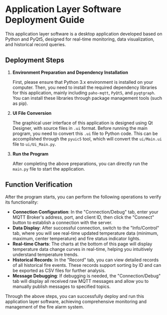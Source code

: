 # Application Layer Software Deployment Guide

This application layer software is a desktop application developed based on Python and PyQt5, designed for real-time monitoring, data visualization, and historical record queries.

## Deployment Steps

1.  **Environment Preparation and Dependency Installation**

    First, please ensure that Python 3.x environment is installed on your computer. Then, you need to install the required dependency libraries for this application, mainly including `paho-mqtt`, `PyQt5`, and `pyqtgraph`. You can install these libraries through package management tools (such as pip).

2.  **UI File Conversion**

    The graphical user interface of this application is designed using Qt Designer, with source files in `.ui` format. Before running the main program, you need to convert this `.ui` file to Python code. This can be accomplished through the `pyuic5` tool, which will convert the `ui/Main.ui` file to `ui/Ui_Main.py`.

3.  **Run the Program**

    After completing the above preparations, you can directly run the `main.py` file to start the application.

## Function Verification

After the program starts, you can perform the following operations to verify its functionality:

*   **Connection Configuration**: In the "Connection/Debug" tab, enter your MQTT Broker's address, port, and client ID, then click the "Connect" button to establish a connection with the server.
*   **Data Display**: After successful connection, switch to the "Info/Control" tab, where you will see real-time updated temperature data (minimum, maximum, center temperature) and fire status indicator lights.
*   **Real-time Charts**: The charts at the bottom of this page will display temperature data change curves in real-time, helping you intuitively understand temperature trends.
*   **Historical Records**: In the "Record" tab, you can view detailed records of all historical fire events. These records support sorting by ID and can be exported as CSV files for further analysis.
*   **Message Debugging**: If debugging is needed, the "Connection/Debug" tab will display all received raw MQTT messages and allow you to manually publish messages to specified topics.

Through the above steps, you can successfully deploy and run this application layer software, achieving comprehensive monitoring and management of the fire alarm system.